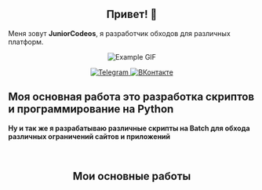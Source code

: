 <div align="center">
  <h2><b> Привет! 👋</b></h2>
</div>




Меня зовут **JuniorCodeos**, я разработчик обходов для различных платформ.

<p align="center">
  <img src="https://steamuserimages-a.akamaihd.net/ugc/958603887331757558/D1E9FAB08630AFD6CB06EE7B719338B00BCEACBC/?imw=512&imh=219&ima=fit&impolicy=Letterbox&imcolor=%23000000&letterbox=true" alt="Example GIF">
</p>

<p align="center">
  <a href="https://t.me/juniorcodeos">
    <img src="https://img.shields.io/badge/Telegram-2CA5E0?style=for-the-badge&logo=telegram&logoColor=white" alt="Telegram">
  </a>
  <a href="https://vk.com/your_vk_link">
    <img src="https://img.shields.io/badge/ВКонтакте-0077FF?style=for-the-badge&logo=vk&logoColor=white" alt="ВКонтакте">
  </a>
</p>

<div align="left">
  <h2>
    <b>Моя основная работа это разработка скриптов и программирование на Python</b>
  </h2>
</div>

<div align="left">
  <p>
    <b>Ну и так же я разрабатываю различные скрипты на Batch для обхода различных ограничений сайтов и приложений</b>
  </p>
</div>

<br>

<div align="center">
  <p>
    <h2>
      <b>Мои основные работы</b>
    </h2>
  </p>
</div>

<div align="center">
  <p>
    <h2>
      <img src="https://i.imgur.com/dvtdiLI.png>
    </h2>
  </p>




